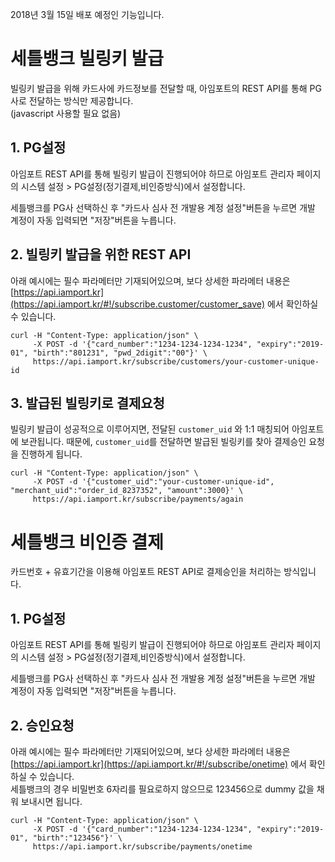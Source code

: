 2018년 3월 15일 배포 예정인 기능입니다. 

# 세틀뱅크 빌링키 발급
빌링키 발급을 위해 카드사에 카드정보를 전달할 때, 아임포트의 REST API를 통해 PG사로 전달하는 방식만 제공합니다.  
(javascript 사용할 필요 없음)


## 1. PG설정  
아임포트 REST API를 통해 빌링키 발급이 진행되어야 하므로 아임포트 관리자 페이지의 시스템 설정 > PG설정(정기결제,비인증방식)에서 설정합니다.  

세틀뱅크를 PG사 선택하신 후 "카드사 심사 전 개발용 계정 설정"버튼을 누르면 개발 계정이 자동 입력되면 "저장"버튼을 누릅니다.  


## 2. 빌링키 발급을 위한 REST API  


아래 예시에는 필수 파라메터만 기재되어있으며, 보다 상세한 파라메터 내용은 [https://api.iamport.kr](https://api.iamport.kr/#!/subscribe.customer/customer_save) 에서 확인하실 수 있습니다.  

```
curl -H "Content-Type: application/json" \   
     -X POST -d '{"card_number":"1234-1234-1234-1234", "expiry":"2019-01", "birth":"801231", "pwd_2digit":"00"}' \
     https://api.iamport.kr/subscribe/customers/your-customer-unique-id
```


## 3. 발급된 빌링키로 결제요청  
빌링키 발급이 성공적으로 이루어지면, 전달된 `customer_uid` 와 1:1 매칭되어 아임포트에 보관됩니다.
때문에, `customer_uid`를 전달하면 발급된 빌링키를 찾아 결제승인 요청을 진행하게 됩니다.

```
curl -H "Content-Type: application/json" \   
     -X POST -d '{"customer_uid":"your-customer-unique-id", "merchant_uid":"order_id_8237352", "amount":3000}' \
     https://api.iamport.kr/subscribe/payments/again
```

# 세틀뱅크 비인증 결제  
카드번호 + 유효기간을 이용해 아임포트 REST API로 결제승인을 처리하는 방식입니다.  

## 1. PG설정  
아임포트 REST API를 통해 빌링키 발급이 진행되어야 하므로 아임포트 관리자 페이지의 시스템 설정 > PG설정(정기결제,비인증방식)에서 설정합니다.  

세틀뱅크를 PG사 선택하신 후 "카드사 심사 전 개발용 계정 설정"버튼을 누르면 개발 계정이 자동 입력되면 "저장"버튼을 누릅니다.  

## 2. 승인요청  

아래 예시에는 필수 파라메터만 기재되어있으며, 보다 상세한 파라메터 내용은 [https://api.iamport.kr](https://api.iamport.kr/#!/subscribe/onetime) 에서 확인하실 수 있습니다.  
세틀뱅크의 경우 비밀번호 6자리를 필요로하지 않으므로 123456으로 dummy 값을 채워 보내시면 됩니다. 

```
curl -H "Content-Type: application/json" \   
     -X POST -d '{"card_number":"1234-1234-1234-1234", "expiry":"2019-01", "birth":"123456"}' \
     https://api.iamport.kr/subscribe/payments/onetime
```